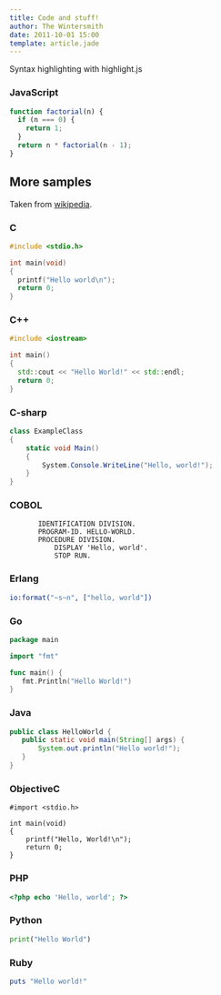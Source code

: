 ```yaml
---
title: Code and stuff!
author: The Wintersmith
date: 2011-10-01 15:00
template: article.jade
---
```

Syntax highlighting with highlight.js

### JavaScript

```javascript
function factorial(n) {
  if (n === 0) {
    return 1;
  }
  return n * factorial(n - 1);
}
```

## More samples


Taken from [wikipedia](https://en.wikipedia.org/wiki/Hello_world_program_examples).

### C

```c
#include <stdio.h>

int main(void)
{
  printf("Hello world\n");
  return 0;
}
```

### C++

```cpp
#include <iostream>

int main()
{
  std::cout << "Hello World!" << std::endl;
  return 0;
}
```

### C-sharp

```csharp
class ExampleClass
{
    static void Main()
    {
        System.Console.WriteLine("Hello, world!");
    }
}
```

### COBOL

```cobol
       IDENTIFICATION DIVISION.
       PROGRAM-ID. HELLO-WORLD.
       PROCEDURE DIVISION.
           DISPLAY 'Hello, world'.
           STOP RUN.
```

### Erlang

```erlang
io:format("~s~n", ["hello, world"])
```

### Go

```go
package main

import "fmt"

func main() {
   fmt.Println("Hello World!")
}
```

### Java

```java
public class HelloWorld {
   public static void main(String[] args) {
       System.out.println("Hello world!");
   }
}
```

### ObjectiveC

```objc
#import <stdio.h>

int main(void)
{
    printf("Hello, World!\n");
    return 0;
}
```

### PHP

```php
<?php echo 'Hello, world'; ?>
```

### Python

```python
print("Hello World")
```

### Ruby

```ruby
puts "Hello world!"
```





